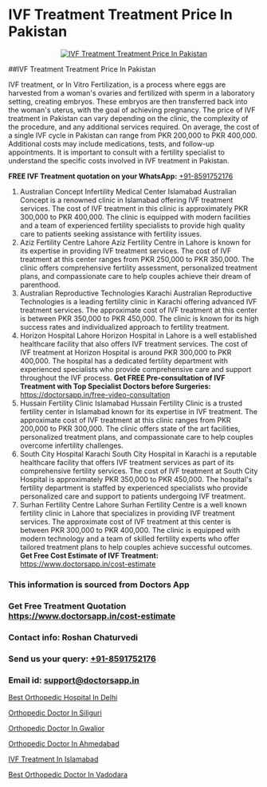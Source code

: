 # IVF Treatment Treatment Price In Pakistan

<p align="center">
  <a href="https://doctorsapp.in/treatment/ivf-treatment">
    <img src="https://doctorsapp.co.in/uploads/treatment_image/ICSI.jpg" alt="IVF Treatment Treatment Price In Pakistan">
  </a>
</p>
##IVF Treatment Treatment Price In Pakistan

IVF treatment, or In Vitro Fertilization, is a process where eggs are harvested from a woman's ovaries and fertilized with sperm in a laboratory setting, creating embryos. These embryos are then transferred back into the woman's uterus, with the goal of achieving pregnancy. The price of IVF treatment in Pakistan can vary depending on the clinic, the complexity of the procedure, and any additional services required. On average, the cost of a single IVF cycle in Pakistan can range from PKR 200,000 to PKR 400,000. Additional costs may include medications, tests, and follow-up appointments. It is important to consult with a fertility specialist to understand the specific costs involved in IVF treatment in Pakistan.

**FREE IVF Treatment quotation on your WhatsApp:**  [+91-8591752176](https://api.whatsapp.com/send?phone=8591752176)

1) Australian Concept Infertility Medical Center   Islamabad 
Australian Concept is a renowned clinic in Islamabad offering IVF treatment services. The cost of IVF treatment in this clinic is approximately PKR 300,000 to PKR 400,000. The clinic is equipped with modern facilities and a team of experienced fertility specialists to provide high quality care to patients seeking assistance with fertility issues.
2) Aziz Fertility Centre   Lahore
Aziz Fertility Centre in Lahore is known for its expertise in providing IVF treatment services. The cost of IVF treatment at this center ranges from PKR 250,000 to PKR 350,000. The clinic offers comprehensive fertility assessment, personalized treatment plans, and compassionate care to help couples achieve their dream of parenthood.
3) Australian Reproductive Technologies   Karachi
Australian Reproductive Technologies is a leading fertility clinic in Karachi offering advanced IVF treatment services. The approximate cost of IVF treatment at this center is between PKR 350,000 to PKR 450,000. The clinic is known for its high success rates and individualized approach to fertility treatment.
4) Horizon Hospital   Lahore
Horizon Hospital in Lahore is a well established healthcare facility that also offers IVF treatment services. The cost of IVF treatment at Horizon Hospital is around PKR 300,000 to PKR 400,000. The hospital has a dedicated fertility department with experienced specialists who provide comprehensive care and support throughout the IVF process.
**Get FREE Pre-consultation of IVF Treatment with Top Specialist Doctors before Surgeries:** https://doctorsapp.in/free-video-consultation
5) Hussain Fertility Clinic   Islamabad
Hussain Fertility Clinic is a trusted fertility center in Islamabad known for its expertise in IVF treatment. The approximate cost of IVF treatment at this clinic ranges from PKR 200,000 to PKR 300,000. The clinic offers state of the art facilities, personalized treatment plans, and compassionate care to help couples overcome infertility challenges.
6) South City Hospital   Karachi
South City Hospital in Karachi is a reputable healthcare facility that offers IVF treatment services as part of its comprehensive fertility services. The cost of IVF treatment at South City Hospital is approximately PKR 350,000 to PKR 450,000. The hospital's fertility department is staffed by experienced specialists who provide personalized care and support to patients undergoing IVF treatment.
7) Surhan Fertility Centre   Lahore
Surhan Fertility Centre is a well known fertility clinic in Lahore that specializes in providing IVF treatment services. The approximate cost of IVF treatment at this center is between PKR 300,000 to PKR 400,000. The clinic is equipped with modern technology and a team of skilled fertility experts who offer tailored treatment plans to help couples achieve successful outcomes.
**Get Free Cost Estimate of IVF Treatment:** https://www.doctorsapp.in/cost-estimate

### This information is sourced from Doctors App 
### Get Free Treatment Quotation https://www.doctorsapp.in/cost-estimate
### Contact info: Roshan Chaturvedi 
### Send us your query: [+91-8591752176](https://api.whatsapp.com/send?phone=8591752176) 
### Email id: support@doctorsapp.in

[Best Orthopedic Hospital In Delhi](https://www.linkedin.com/pulse/best-orthopedic-hospital-delhi-doctorsapp-khulna-0lk6e?trackingId=QBgSSSgIaMyKd17hrJEFKA%3D%3D&lipi=urn%3Ali%3Apage%3Ad_flagship3_company_admin%3BEfzsr1%2BmQ6eR1XkJR7MU1A%3D%3D)

[Orthopedic Doctor In Siliguri](https://www.linkedin.com/pulse/orthopedic-doctor-siliguri-doctorsappin-eiljc?trackingId=qbE2TwpS6cHou3GHxo6H5w%3D%3D&lipi=urn%3Ali%3Apage%3Ad_flagship3_company_admin%3BcTUR6naWQkWjeA%2BR15noZQ%3D%3D)

[Orthopedic Doctor In Gwalior](https://medium.com/@vimalrana22/orthopedic-doctor-in-gwalior-db56315fa585)

[Orthopedic Doctor In Ahmedabad](https://medium.com/@vimalrana22/orthopedic-doctor-in-ahmedabad-180e68c3f3f8)

[IVF Treatment In Islamabad](https://doctors-apps.github.io/doctorsapp/ivf-treatment-in-islamabad)

[Best Orthopedic Doctor In Vadodara](https://doctors-apps.github.io/doctorsapp/best-orthopedic-doctor-in-vadodara)


